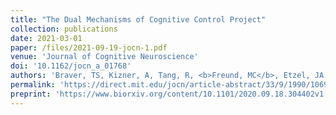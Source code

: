 ```yaml
---
title: "The Dual Mechanisms of Cognitive Control Project"
collection: publications
date: 2021-03-01
paper: /files/2021-09-19-jocn-1.pdf
venue: 'Journal of Cognitive Neuroscience'
doi: '10.1162/jocn_a_01768'
authors: 'Braver, TS, Kizner, A, Tang, R, <b>Freund, MC</b>, Etzel, JA'
permalink: 'https://direct.mit.edu/jocn/article-abstract/33/9/1990/106990/The-Dual-Mechanisms-of-Cognitive-Control-Project'
preprint: 'https://www.biorxiv.org/content/10.1101/2020.09.18.304402v1.full'
---
```


